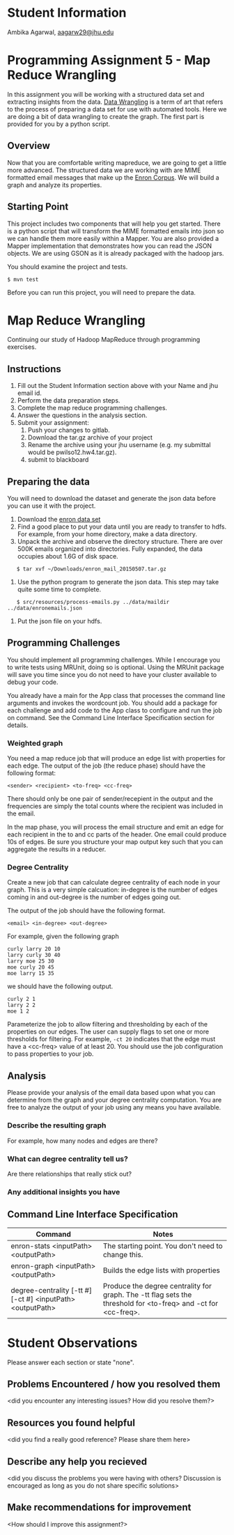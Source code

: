 # Student Information
Ambika Agarwal, aagarw29@jhu.edu

# Programming Assignment 5 - Map Reduce Wrangling
In this assignment you will be working with a structured data set and extracting insights from the data.
[Data Wrangling](https://en.wikipedia.org/wiki/Data_wrangling) is a term of art that refers to the process of preparing a data set for use with automated tools.
Here we are doing a bit of data wrangling to create the graph.
The first part is provided for you by a python script.

## Overview
Now that you are comfortable writing mapreduce, we are going to get a little more advanced. 
The structured data we are working with are MIME formatted email messages that make up the [Enron Corpus](https://www.cs.cmu.edu/~enron/).
We will build a graph and analyze its properties.

## Starting Point
This project includes two components that will help you get started. 
There is a python script that will transform the MIME formatted emails into json so we can handle them more easily within a Mapper.
You are also provided a Mapper implementation that demonstrates how you can read the JSON objects.
We are using GSON as it is already packaged with the hadoop jars.

You should examine the project and tests.

```
$ mvn test
```
Before you can run this project, you will need to prepare the data.

# Map Reduce Wrangling
Continuing our study of Hadoop MapReduce through programming exercises.

## Instructions
1. Fill out the Student Information section above with your Name 
and jhu email id.
1. Perform the data preparation steps.
1. Complete the map reduce programming challenges.
1. Answer the questions in the analysis section. 
1. Submit your assignment:
   1. Push your changes to gitlab.
   1. Download the tar.gz archive of your project
   1. Rename the archive using your jhu username 
   (e.g. my submittal would be pwilso12.hw4.tar.gz). 
   1. submit to blackboard

## Preparing the data
You will need to download the dataset and generate the json data before you can use it with the project.

1. Download the [enron data set](https://www.cs.cmu.edu/~enron/enron_mail_20150507.tar.gz)
1. Find a good place to put your data until you are ready to transfer to hdfs. For example, from your home directory, make a data directory.
1. Unpack the archive and observe the directory structure. There are over 500K emails organized into directories. Fully expanded, the data occupies about 1.6G of disk space.<br>
```$ cd data
   $ tar xvf ~/Downloads/enron_mail_20150507.tar.gz
```
1. Use the python program to generate the json data. This step may take quite some time to complete.<br>
```$ cd ../assignment5
   $ src/resources/process-emails.py ../data/maildir ../data/enronemails.json
```
1. Put the json file on your hdfs. 

## Programming Challenges
You should implement all programming challenges. 
While I encourage you to write tests using MRUnit, 
doing so is optional.
Using the MRUnit package will save you time since you do not need 
to have your cluster available to debug your code.

You already have a main for the App class that processes the 
command line arguments and invokes the wordcount job.
You should add a package for each challenge and add code to the App
class to configure and run the job on command.
See the Command Line Interface Specification section for details.

### Weighted graph
You need a map reduce job that will produce an edge list with properties for each edge.
The output of the job (the reduce phase) should have the following format:

```
<sender> <recipient> <to-freq> <cc-freq>
```
There should only be one pair of sender/recepient in the output and the frequencies are simply the total counts where the recipient was included in the email.

In the map phase, you will process the email structure and emit an edge for each recipient in the to and cc parts of the header.
One email could produce 10s of edges.
Be sure you structure your map output key such that you can aggregate the results in a reducer.

### Degree Centrality
Create a new job that can calculate degree centrality of each node in your graph. This is a very simple calcuation: in-degree is the number of edges coming in and out-degree is the number of edges going out.

The output of the job should have the following format.

```
<email> <in-degree> <out-degree>
```

For example, given the following graph

```
curly larry 20 10 
larry curly 30 40
larry moe 25 30 
moe curly 20 45
moe larry 15 35
```
we should have the following output.

```
curly 2 1
larry 2 2
moe 1 2
```

Parameterize the job to allow filtering and thresholding by each of the properties on our edges.
The user can supply flags to set one or more thresholds for filtering. 
For example, ```-ct 20``` indicates that the edge must have a \<cc-freq\> value of at least 20. 
You should use the job configuration to pass properties to your job.

## Analysis
Please provide your analysis of the email data based upon what you can determine from the graph and your degree centrality computation.
You are free to analyze the output of your job using any means you have available.

### Describe the resulting graph
For example, how many nodes and edges are there? 

### What can degree centrality tell us?
Are there relationships that really stick out? 

### Any additional insights you have


## Command Line Interface Specification

Command | Notes
----------|---------------
enron-stats \<inputPath\> \<outputPath\> | The starting point. You don't need to change this.
enron-graph \<inputPath\> \<outputPath\> | Builds the edge lists with properties
degree-centrality [-tt #] [-ct #] \<inputPath\> \<outputPath\> | Produce the degree centrality for graph. The -tt flag sets the threshold for \<to-freq\> and -ct for \<cc-freq\>. 


# Student Observations
Please answer each section or state "none".

## Problems Encountered / how you resolved them
<did you encounter any interesting issues? 
How did you resolve them?>

## Resources you found helpful
<did you find a really good reference?
Please share them here>

## Describe any help you recieved
<did you discuss the problems you were having with others?
Discussion is encouraged as long as you do not share specific solutions>

## Make recommendations for improvement
<How should I improve this assignment?>
